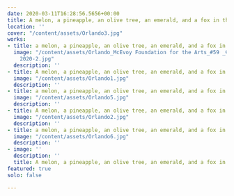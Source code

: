 ```yaml
---
date: 2020-03-11T16:28:56.5656+00:00
title: A melon, a pineapple, an olive tree, an emerald, and a fox in the snow
location: ''
cover: "/content/assets/Orlando3.jpg"
works:
- title: a melon, a pineapple, an olive tree, an emerald, and a fox in the snow install
  image: "/content/assets/Orlando_McEvoy Foundation for the Arts_#59 _©Henrik Kam
    2020-2.jpg"
  description: ''
- title: A melon, a pineapple, an olive tree, an emerald, and a fox in the snow
  image: "/content/assets/Orlando1.jpg"
  description: ''
- title: a melon, a pineapple, an olive tree, an emerald, and a fox in the snow
  image: "/content/assets/Orlando5.jpg"
  description: ''
- title: A melon, a pineapple, an olive tree, an emerald, and a fox in the snow
  image: "/content/assets/Orlando2.jpg"
  description: ''
- title: a melon, a pineapple, an olive tree, an emerald, and a fox in the snow
  image: "/content/assets/Orlando6.jpg"
  description: ''
- image: ''
  description: ''
  title: A melon, a pineapple, an olive tree, an emerald, and a fox in the snow
featured: true
solo: false

---
```

